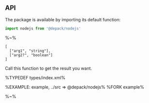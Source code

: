 ## API

The package is available by importing its default function:

```js
import nodejs from '@depack/nodejs'
```

%~%

```## nodejs
[
  ["arg1", "string"],
  ["arg2?", "boolean"]
]
```

Call this function to get the result you want.

%TYPEDEF types/index.xml%

%EXAMPLE: example, ../src => @depack/nodejs%
%FORK example%

%~%